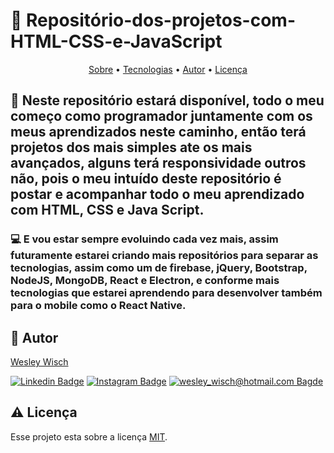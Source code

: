 # 📝 Repositório-dos-projetos-com-HTML-CSS-e-JavaScript

<p  align="center"> <a  href="#sobre">Sobre</a>   • <a  href="#techs">Tecnologias</a> • <a  href="#autor">Autor</a> • <a  href="#licenca">Licença</a> </p>

<h2 id="sobre"> 💬 Neste repositório estará disponível, todo o meu começo como programador juntamente com os meus aprendizados neste caminho, então terá projetos dos mais simples ate os mais avançados, alguns terá responsividade outros não, pois o meu intuído deste repositório é postar e acompanhar todo o meu aprendizado com HTML, CSS e Java Script. </h2>

  

<h3 id="techs"> 💻 E vou estar sempre evoluindo cada vez mais, assim futuramente estarei criando mais repositórios para separar as tecnologias, assim como um de firebase, jQuery, Bootstrap, NodeJS, MongoDB, React e Electron, e conforme mais tecnologias que estarei aprendendo para desenvolver também para o mobile como o React Native.</h3>

 <h2 id="autor"> 🦸 Autor</h2>

[Wesley Wisch](https://www.linkedin.com/in/wesley-wisch)

[![Linkedin Badge](https://img.shields.io/badge/-LinkedIn-blue?style=flat-square-border&logo=Linkedin&logoColor=white&link=https://www.linkedin.com/in/wesley-wisch/)](https://www.linkedin.com/in/wesley-wisch) [![Instagram Badge](https://img.shields.io/badge/-Instagram-CC0000?style=flat-square-border&logo=Instagram&logoColor=white&link=https://www.instagram.com/wesley_wisch/)](https://www.instagram.com/wesley_wisch/) [![wesley_wisch@hotmail.com Bagde](https://img.shields.io/badge/wesley_wisch-2e7eea?style=flat-square-border&logo=microsoft-outlook&logoColor=white)](mailto:wesley_wisch@hotmail.com)

<h2 id="licenca"> ⚠️  Licença</h2>

Esse projeto esta sobre a licença [MIT](https://github.com/wesleywisch/Repositorio-HTML-CSS-JavaScript/blob/main/LICENSE).